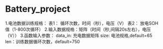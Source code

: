 # Battery_project
1.电池数据训练规格：
  表1： 循环次数，时间（秒），电压（V）
  表2： 放电SOH值（1-800次循环）
2.输入数据规格：矩阵（时间（秒,间隔20s左右），电压（V））
3.函数输入参数：
data_in: 充电数据矩阵
size: 电池规格,default=65
len：训练数据循环次数，default=750